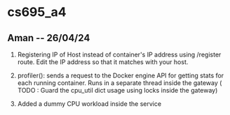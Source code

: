 # cs695_a4

## Aman -- 26/04/24

1. Registering IP of Host instead of container's IP address using /register route. Edit the IP address so that it matches with your host.

2. profiler(): sends a request to the Docker engine API for getting stats for each running container. Runs in a separate thread inside the gateway ( TODO : Guard the cpu_util dict usage using locks inside the gateway)

3. Added a dummy CPU workload inside the service